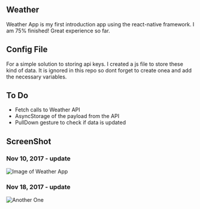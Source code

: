 ## Weather
Weather App is my first introduction app using the react-native framework. I am 75% finished! Great experience so far.

## Config File
For a simple solution to storing api keys. I created a js file to store these kind of data. It is ignored in this repo so dont forget to create onea and add the necessary variables.

## To Do
* Fetch calls to Weather API
* AsyncStorage of the payload from the API
* PullDown gesture to check if data is updated

## ScreenShot

### Nov 10, 2017 - update
![Image of Weather App](https://i.imgur.com/5n9Z2Kj.png)

### Nov 18, 2017 - update
![Another One](https://i.imgur.com/CBlwa34.png)
